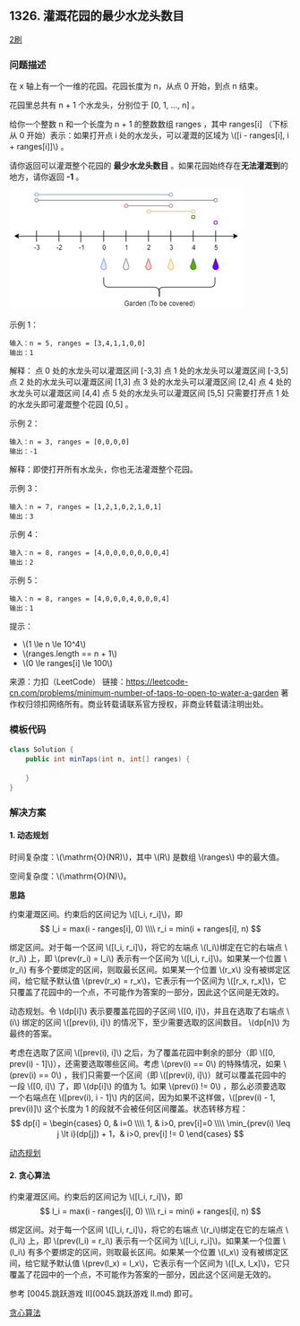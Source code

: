 <script src="https://cdn.bootcss.com/mathjax/2.7.7/MathJax.js?config=TeX-AMS-MML_HTMLorMML"></script>

## 1326. 灌溉花园的最少水龙头数目

[2刷](qu1326/solu/Solution.java)

### 问题描述

在 x 轴上有一个一维的花园。花园长度为 n，从点 0 开始，到点 n 结束。

花园里总共有 n + 1 个水龙头，分别位于 [0, 1, ..., n] 。

给你一个整数 n 和一个长度为 n + 1 的整数数组 ranges ，其中 ranges[i] （下标从 0 开始）表示：如果打开点 i 处的水龙头，可以灌溉的区域为 \\\([i -  ranges[i], i + ranges[i]]\\) 。

请你返回可以灌溉整个花园的 **最少水龙头数目** 。如果花园始终存在**无法灌溉到**的地方，请你返回 **-1** 。

![1326_灌溉花园的最少水龙头数目_示例1](1326_灌溉花园的最少水龙头数目_示例1.png)

示例 1：

```
输入：n = 5, ranges = [3,4,1,1,0,0]
输出：1
```
解释：
点 0 处的水龙头可以灌溉区间 [-3,3]
点 1 处的水龙头可以灌溉区间 [-3,5]
点 2 处的水龙头可以灌溉区间 [1,3]
点 3 处的水龙头可以灌溉区间 [2,4]
点 4 处的水龙头可以灌溉区间 [4,4]
点 5 处的水龙头可以灌溉区间 [5,5]
只需要打开点 1 处的水龙头即可灌溉整个花园 [0,5] 。

示例 2：

```
输入：n = 3, ranges = [0,0,0,0]
输出：-1
```
解释：即使打开所有水龙头，你也无法灌溉整个花园。

示例 3：

```
输入：n = 7, ranges = [1,2,1,0,2,1,0,1]
输出：3
```

示例 4：

```
输入：n = 8, ranges = [4,0,0,0,0,0,0,0,4]
输出：2
```

示例 5：

```
输入：n = 8, ranges = [4,0,0,0,4,0,0,0,4]
输出：1
```

提示：

* \\(1 \le n \le 10^4\\)
* \\(ranges.length == n + 1\\)
* \\(0 \le ranges[i] \le 100\\)

来源：力扣（LeetCode）
链接：https://leetcode-cn.com/problems/minimum-number-of-taps-to-open-to-water-a-garden
著作权归领扣网络所有。商业转载请联系官方授权，非商业转载请注明出处。

### 模板代码

``` java
class Solution {
    public int minTaps(int n, int[] ranges) {

    }
}
```

### 解决方案

#### 1. 动态规划

时间复杂度：\\(\mathrm{O}(NR)\\)，其中 \\(R\\) 是数组 \\(ranges\\) 中的最大值。

空间复杂度：\\(\mathrm{O}(N)\\)。

**思路**

约束灌溉区间。约束后的区间记为 \\([l_i, r_i]\\)，即
$$
l_i = max(i - ranges[i], 0) \\\\
r_i = min(i + ranges[i], n)
$$

绑定区间。对于每一个区间 \\([l_i, r_i]\\)，将它的左端点 \\(l_i\\)绑定在它的右端点 \\(r_i\\) 上，即 \\(prev(r_i) = l_i\\) 表示有一个区间为 \\([l_i, r_i]\\)。如果某一个位置 \\(r_i\\) 有多个要绑定的区间，则取最长区间。如果某一个位置 \\(r_x\\) 没有被绑定区间，给它赋予默认值 \\(prev(r_x) = r_x\\)，它表示有一个区间为 \\([r_x, r_x]\\)，它只覆盖了花园中的一个点，不可能作为答案的一部分，因此这个区间是无效的。

动态规划。令 \\(dp[i]\\) 表示要覆盖花园的子区间 \\([0, i]\\)，并且在选取了右端点 \\(i\\) 绑定的区间 \\([prev(i), i]\\) 的情况下，至少需要选取的区间数目。 \\(dp[n]\\) 为最终的答案。

考虑在选取了区间 \\([prev(i), i]\\) 之后，为了覆盖花园中剩余的部分（即 \\([0, prev(i) - 1]\\)），还需要选取哪些区间。考虑 \\(prev(i) == 0\\) 的特殊情况，如果 \\(prev(i) == 0\\) ，我们只需要一个区间（即 \\([prev(i), i]\\)）就可以覆盖花园中的一段 \\([0, i]\\) 了，即 \\(dp[i]\\) 的值为 1。如果 \\(prev(i) != 0\\) ，那么必须要选取一个右端点在 \\([prev(i), i - 1]\\) 内的区间，因为如果不这样做，\\([prev(i) - 1, prev(i)]\\) 这个长度为 1 的段就不会被任何区间覆盖。状态转移方程：
$$
dp[i] = 
\begin{cases}
0, & i=0 \\\\
1, & i>0, prev[i]=0 \\\\
\min_{prev(i) \leq j \lt i}(dp[j]) + 1，& i>0, prev[i] != 0
\end{cases}
$$

[动态规划](qu1326/solu1/Solution.java)


#### 2. 贪心算法

约束灌溉区间。约束后的区间记为 \\([l_i, r_i]\\)，即
$$
l_i = max(i - ranges[i], 0) \\\\
r_i = min(i + ranges[i], n)
$$

绑定区间。对于每一个区间 \\([l_i, r_i]\\)，将它的右端点 \\(r_i\\)绑定在它的左端点 \\(l_i\\) 上，即 \\(prev(l_i) = r_i\\) 表示有一个区间为 \\([l_i, r_i]\\)。如果某一个位置 \\(l_i\\) 有多个要绑定的区间，则取最长区间。如果某一个位置 \\(l_x\\) 没有被绑定区间，给它赋予默认值 \\(prev(l_x) = l_x\\)，它表示有一个区间为 \\([l_x, l_x]\\)，它只覆盖了花园中的一个点，不可能作为答案的一部分，因此这个区间是无效的。

参考 [0045.跳跃游戏 II](0045.跳跃游戏 II.md) 即可。

[贪心算法](qu1326/solu2/Solution.java)
